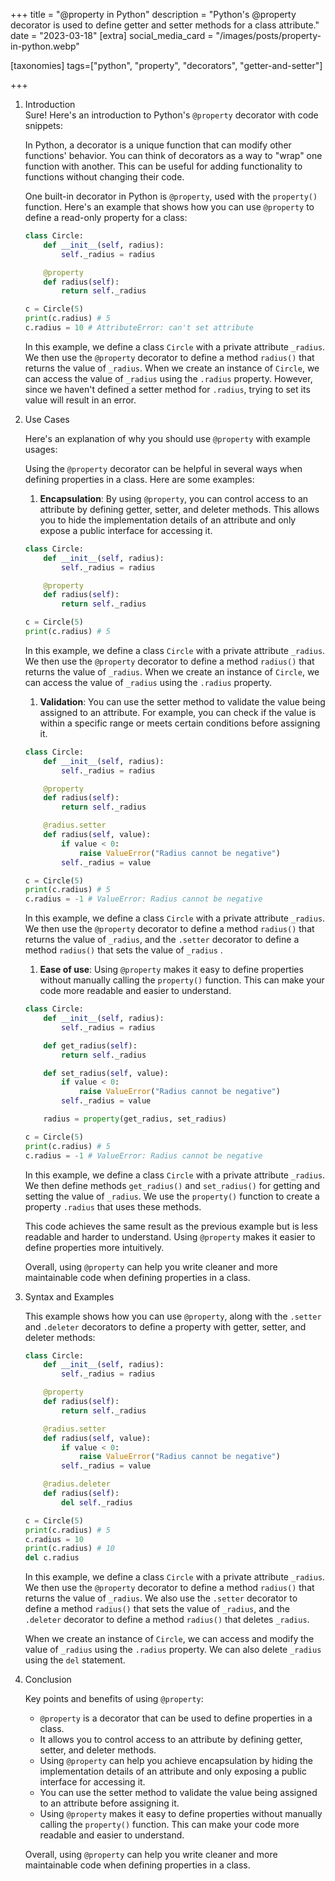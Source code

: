 +++
title = "@property in Python"
description = "Python's @property decorator is used to define getter and setter methods for a class attribute."
date = "2023-03-18"
[extra]
social_media_card = "/images/posts/property-in-python.webp"

[taxonomies]
tags=["python", "property", "decorators", "getter-and-setter"]

+++

1. Introduction  
   Sure! Here's an introduction to Python's `@property` decorator with code snippets:

   In Python, a decorator is a unique function that can modify other functions' behavior. You can think of decorators as a way to "wrap" one function with another. This can be useful for adding functionality to functions without changing their code.

   One built-in decorator in Python is `@property`, used with the `property()` function. Here's an example that shows how you can use `@property` to define a read-only property for a class:

   ```python
   class Circle:
       def __init__(self, radius):
           self._radius = radius

       @property
       def radius(self):
           return self._radius

   c = Circle(5)
   print(c.radius) # 5
   c.radius = 10 # AttributeError: can't set attribute
   ```

   In this example, we define a class `Circle` with a private attribute `_radius`. We then use the `@property` decorator to define a method `radius()` that returns the value of `_radius`. When we create an instance of `Circle`, we can access the value of `_radius` using the `.radius` property. However, since we haven't defined a setter method for `.radius`, trying to set its value will result in an error.

2. Use Cases

   Here's an explanation of why you should use `@property` with example usages:

   Using the `@property` decorator can be helpful in several ways when defining properties in a class. Here are some examples:

   1. **Encapsulation**: By using `@property`, you can control access to an attribute by defining getter, setter, and deleter methods. This allows you to hide the implementation details of an attribute and only expose a public interface for accessing it.

   ```python
   class Circle:
       def __init__(self, radius):
           self._radius = radius

       @property
       def radius(self):
           return self._radius

   c = Circle(5)
   print(c.radius) # 5
   ```

   In this example, we define a class `Circle` with a private attribute `_radius`. We then use the `@property` decorator to define a method `radius()` that returns the value of `_radius`. When we create an instance of `Circle`, we can access the value of `_radius` using the `.radius` property.

   1. **Validation**: You can use the setter method to validate the value being assigned to an attribute. For example, you can check if the value is within a specific range or meets certain conditions before assigning it.

   ```python
   class Circle:
       def __init__(self, radius):
           self._radius = radius

       @property
       def radius(self):
           return self._radius

       @radius.setter
       def radius(self, value):
           if value < 0:
               raise ValueError("Radius cannot be negative")
           self._radius = value

   c = Circle(5)
   print(c.radius) # 5
   c.radius = -1 # ValueError: Radius cannot be negative
   ```

   In this example, we define a class `Circle` with a private attribute `_radius`. We then use the `@property` decorator to define a method `radius()` that returns the value of `_radius`, and the `.setter` decorator to define a method `radius()` that sets the value of `_radius` .

   1. **Ease of use**: Using `@property` makes it easy to define properties without manually calling the `property()` function. This can make your code more readable and easier to understand.

   ```python
   class Circle:
       def __init__(self, radius):
           self._radius = radius

       def get_radius(self):
           return self._radius

       def set_radius(self, value):
           if value < 0:
               raise ValueError("Radius cannot be negative")
           self._radius = value

       radius = property(get_radius, set_radius)

   c = Circle(5)
   print(c.radius) # 5
   c.radius = -1 # ValueError: Radius cannot be negative
   ```

   In this example, we define a class `Circle` with a private attribute `_radius`. We then define methods `get_radius()` and `set_radius()` for getting and setting the value of `_radius`. We use the `property()` function to create a property `.radius` that uses these methods.

   This code achieves the same result as the previous example but is less readable and harder to understand. Using `@property` makes it easier to define properties more intuitively.

   Overall, using `@property` can help you write cleaner and more maintainable code when defining properties in a class.

3. Syntax and Examples

   This example shows how you can use `@property`, along with the `.setter` and `.deleter` decorators to define a property with getter, setter, and deleter methods:

   ```python
   class Circle:
       def __init__(self, radius):
           self._radius = radius

       @property
       def radius(self):
           return self._radius

       @radius.setter
       def radius(self, value):
           if value < 0:
               raise ValueError("Radius cannot be negative")
           self._radius = value

       @radius.deleter
       def radius(self):
           del self._radius

   c = Circle(5)
   print(c.radius) # 5
   c.radius = 10
   print(c.radius) # 10
   del c.radius
   ```

   In this example, we define a class `Circle` with a private attribute `_radius`. We then use the `@property` decorator to define a method `radius()` that returns the value of `_radius`. We also use the `.setter` decorator to define a method `radius()` that sets the value of `_radius`, and the `.deleter` decorator to define a method `radius()` that deletes `_radius`.

   When we create an instance of `Circle`, we can access and modify the value of `_radius` using the `.radius` property. We can also delete `_radius` using the `del` statement.

4. Conclusion

   Key points and benefits of using `@property`:

   - `@property` is a decorator that can be used to define properties in a class.
   - It allows you to control access to an attribute by defining getter, setter, and deleter methods.
   - Using `@property` can help you achieve encapsulation by hiding the implementation details of an attribute and only exposing a public interface for accessing it.
   - You can use the setter method to validate the value being assigned to an attribute before assigning it.
   - Using `@property` makes it easy to define properties without manually calling the `property()` function. This can make your code more readable and easier to understand.

   Overall, using `@property` can help you write cleaner and more maintainable code when defining properties in a class.
